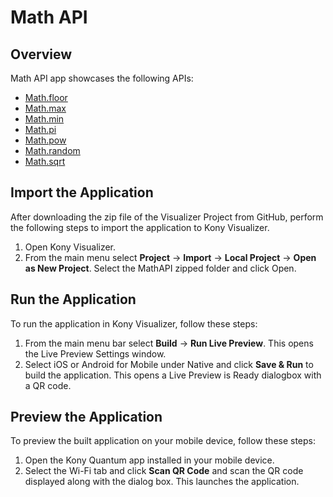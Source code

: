 # Math API
## Overview
Math API app showcases the following APIs:

- [Math.floor](https://docs.kony.com/konylibrary/visualizer/viz_api_dev_guide/Default.htm#kony.math_functions.htm#math.floor%3FTocPath%3DMath%2520API%7Cmath%2520Namespace%7CFunctions%7C_____1)
- [Math.max](https://docs.kony.com/konylibrary/visualizer/viz_api_dev_guide/Default.htm#kony.math_functions.htm#math.max%3FTocPath%3DMath%2520API%7Cmath%2520Namespace%7CFunctions%7C_____2)
- [Math.min](https://docs.kony.com/konylibrary/visualizer/viz_api_dev_guide/Default.htm#kony.math_functions.htm#math.min%3FTocPath%3DMath%2520API%7Cmath%2520Namespace%7CFunctions%7C_____3)
- [Math.pi](https://docs.kony.com/konylibrary/visualizer/viz_api_dev_guide/Default.htm#kony.math_functions.htm#math.pi%3FTocPath%3DMath%2520API%7Cmath%2520Namespace%7CFunctions%7C_____4)
- [Math.pow](https://docs.kony.com/konylibrary/visualizer/viz_api_dev_guide/Default.htm#kony.math_functions.htm#math.pow%3FTocPath%3DMath%2520API%7Cmath%2520Namespace%7CFunctions%7C_____5)
- [Math.random](https://docs.kony.com/konylibrary/visualizer/viz_api_dev_guide/Default.htm#kony.math_functions.htm#math.ran%3FTocPath%3DMath%2520API%7Cmath%2520Namespace%7CFunctions%7C_____6)
- [Math.sqrt](https://docs.kony.com/konylibrary/visualizer/viz_api_dev_guide/Default.htm#kony.math_functions.htm#math.sqr%3FTocPath%3DMath%2520API%7Cmath%2520Namespace%7CFunctions%7C_____7)

## Import the Application
After downloading the zip file of the Visualizer Project from GitHub, perform the following steps to import the application to Kony Visualizer.

1. Open Kony Visualizer.
2. From the main menu select **Project** → **Import** → **Local Project** → **Open as New Project**. Select the MathAPI zipped folder and click Open.

## Run the Application
To run the application in Kony Visualizer, follow these steps:

1. From the main menu bar select **Build** → **Run Live Preview**. This opens the Live Preview Settings window.
2. Select iOS or Android for Mobile under Native and click **Save & Run** to build the application. This opens a Live Preview is Ready dialogbox with a QR code.

## Preview the Application
To preview the built application on your mobile device, follow these steps:

1. Open the Kony Quantum app installed in your mobile device.
2. Select the Wi-Fi tab and click **Scan QR Code** and scan the QR code displayed along with the dialog box. This launches the application.
